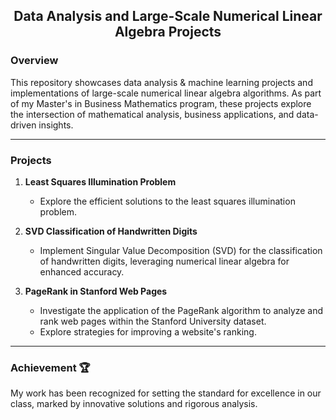 ## <div align="center">  Data Analysis and Large-Scale Numerical Linear Algebra Projects

### **Overview**

This repository showcases data analysis & machine learning projects and implementations of large-scale numerical linear algebra algorithms. As part of my Master's in Business Mathematics program, these projects explore the intersection of mathematical analysis, business applications, and data-driven insights.

***

### **Projects**

1. **Least Squares Illumination Problem**
   - Explore the efficient solutions to the least squares illumination problem.

2. **SVD Classification of Handwritten Digits**
   - Implement Singular Value Decomposition (SVD) for the classification of handwritten digits, leveraging numerical linear algebra for enhanced accuracy.

3. **PageRank in Stanford Web Pages**
   - Investigate the application of the PageRank algorithm to analyze and rank web pages within the Stanford University dataset.
   - Explore strategies for improving a website's ranking.

***

### **Achievement** 🏆 

My work has been recognized for setting the standard for excellence in our class, marked by innovative solutions and rigorous analysis.
